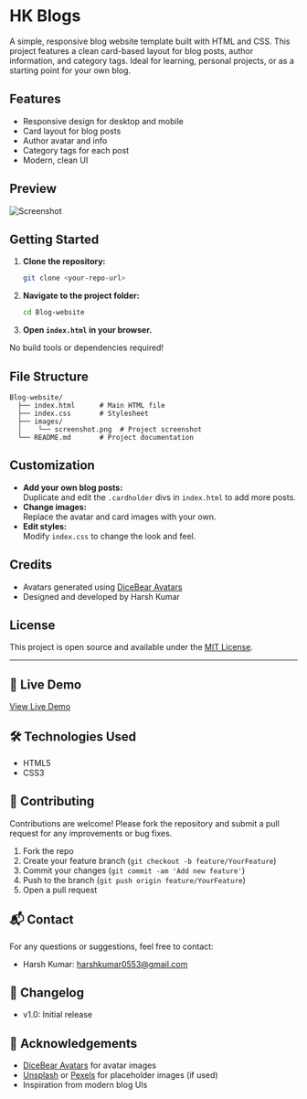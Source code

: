 # HK Blogs

A simple, responsive blog website template built with HTML and CSS. This project features a clean card-based layout for blog posts, author information, and category tags. Ideal for learning, personal projects, or as a starting point for your own blog.

## Features

- Responsive design for desktop and mobile
- Card layout for blog posts
- Author avatar and info
- Category tags for each post
- Modern, clean UI

## Preview

![Screenshot](images/screenshot.png)

## Getting Started

1. **Clone the repository:**
   ```bash
   git clone <your-repo-url>
   ```
2. **Navigate to the project folder:**
   ```bash
   cd Blog-website
   ```
3. **Open `index.html` in your browser.**

No build tools or dependencies required!

## File Structure

```
Blog-website/
  ├── index.html      # Main HTML file
  ├── index.css       # Stylesheet
  ├── images/
  │    └── screenshot.png  # Project screenshot
  └── README.md       # Project documentation
```

## Customization

- **Add your own blog posts:**  
  Duplicate and edit the `.cardholder` divs in `index.html` to add more posts.
- **Change images:**  
  Replace the avatar and card images with your own.
- **Edit styles:**  
  Modify `index.css` to change the look and feel.

## Credits

- Avatars generated using [DiceBear Avatars](https://www.dicebear.com/)
- Designed and developed by Harsh Kumar

## License

This project is open source and available under the [MIT License](LICENSE).

---

## 🚀 Live Demo

[View Live Demo](#) <!-- Replace # with your live site URL if available -->

## 🛠️ Technologies Used

- HTML5
- CSS3

## 🤝 Contributing

Contributions are welcome! Please fork the repository and submit a pull request for any improvements or bug fixes.

1. Fork the repo
2. Create your feature branch (`git checkout -b feature/YourFeature`)
3. Commit your changes (`git commit -am 'Add new feature'`)
4. Push to the branch (`git push origin feature/YourFeature`)
5. Open a pull request

## 📬 Contact

For any questions or suggestions, feel free to contact:
- Harsh Kumar: [harshkumar0553@gmail.com](mailto:harshkumar0553@gmail.com)

## 📒 Changelog

- v1.0: Initial release

## 🙏 Acknowledgements

- [DiceBear Avatars](https://www.dicebear.com/) for avatar images
- [Unsplash](https://unsplash.com/) or [Pexels](https://pexels.com/) for placeholder images (if used)
- Inspiration from modern blog UIs
